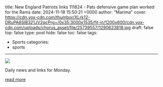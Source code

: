 title: New England Patriots links 111824 - Pats defensive game plan worked for the Rams
date: 2024-11-18 15:50:21 +0000
author: "Marima"
cover: https://cdn.vox-cdn.com/thumbor/XLrk12-DRuPA6SlB321JV2qcPrg=/0x35:3000x1535/fit-in/1200x600/cdn.vox-cdn.com/uploads/chorus_asset/file/25739557/1290623818.jpg
draft: false
top: false
type: post
hide: false
toc: false
tags:
  - Sports
categories:
  - sports
---

![](https://cdn.vox-cdn.com/thumbor/XLrk12-DRuPA6SlB321JV2qcPrg=/0x35:3000x1535/fit-in/1200x600/cdn.vox-cdn.com/uploads/chorus_asset/file/25739557/1290623818.jpg)

Daily news and links for Monday.

[read more](https://www.patspulpit.com/2024/11/18/24299288/patriots-news-links-11-18-24-pats-defensive-game-plan-worked-for-the-rams)
